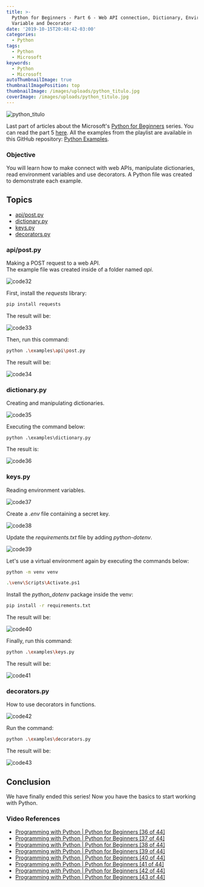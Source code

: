 ```yaml
---
title: >-
  Python for Beginners - Part 6 - Web API connection, Dictionary, Environment
  Variable and Decorator
date: '2019-10-15T20:48:42-03:00'
categories:
  - Python
tags:
  - Python
  - Microsoft
keywords:
  - Python
  - Microsoft
autoThumbnailImage: true
thumbnailImagePosition: top
thumbnailImage: /images/uploads/python_titulo.jpg
coverImage: /images/uploads/python_titulo.jpg
---
```

![python_titulo](/images/uploads/python_titulo.jpg)

Last part of articles about the Microsoft's [Python for Beginners](https://www.youtube.com/watch?v=jFCNu1-Xdsw&list=PLlrxD0HtieHhS8VzuMCfQD4uJ9yne1mE6) series.
You can read the part 5 [here](https://lucianopereira.netlify.com/posts/python-for-beginners-part-5-function-module-and-virtual-environment/).
All the examples from the playlist are available in this GitHub repository: [Python Examples](https://github.com/lucianopereira86/Python-Examples).

### Objective
You will learn how to make connect with web APIs, manipulate dictionaries, read environment variables and use decorators.
A Python file was created to demonstrate each example.

## Topics
* [api/post.py](#api-post-py)
* [dictionary.py](#dictionary-py)
* [keys.py](#keys-py)
* [decorators.py](#decorators-py)

### api/post.py

Making a POST request to a web API.  
The example file was created inside of a folder named _api_.

![code32](/images/uploads/python_code32.JPG)

First, install the _requests_ library:

```bash
pip install requests
```

The result will be:

![code33](/images/uploads/python_code33.JPG)

Then, run this command:

```bash
python .\examples\api\post.py
```

The result will be:

![code34](/images/uploads/python_code34.JPG)

### dictionary.py

Creating and manipulating dictionaries.

![code35](/images/uploads/python_code35.JPG)

Executing the command below:

```batch
python .\examples\dictionary.py
```

The result is:

![code36](/images/uploads/python_code36.JPG)

### keys.py

Reading environment variables.

![code37](/images/uploads/python_code37.JPG)

Create a _.env_ file containing a secret key.

![code38](/images/uploads/python_code38.JPG)

Update the _requirements.txt_ file by adding _python-dotenv_.

![code39](/images/uploads/python_code39.JPG)

Let's use a virtual environment again by executing the commands below:

```bash
python -m venv venv

.\venv\Scripts\Activate.ps1
```

Install the _python_dotenv_ package inside the venv:

```bash
pip install -r requirements.txt
```

The result will be:

![code40](/images/uploads/python_code40.JPG)

Finally, run this command:

```bash
python .\examples\keys.py
```

The result will be:

![code41](/images/uploads/python_code41.JPG)

### decorators.py

How to use decorators in functions.

![code42](/images/uploads/python_code42.JPG)

Run the command:

```bash
python .\examples\decorators.py
```

The result will be:

![code43](/images/uploads/python_code43.JPG)

## Conclusion
We have finally ended this series! 
Now you have the basics to start working with Python.

### Video References
* [Programming with Python | Python for Beginners [36 of 44]](https://www.youtube.com/watch?v=BM4S0lNUytA&list=PLlrxD0HtieHhS8VzuMCfQD4uJ9yne1mE6&index=36)
* [Programming with Python | Python for Beginners [37 of 44]](https://www.youtube.com/watch?v=vkglhX-aoDI&list=PLlrxD0HtieHhS8VzuMCfQD4uJ9yne1mE6&index=37)
* [Programming with Python | Python for Beginners [38 of 44]](https://www.youtube.com/watch?v=KnAyziNnuI0&list=PLlrxD0HtieHhS8VzuMCfQD4uJ9yne1mE6&index=38)
* [Programming with Python | Python for Beginners [39 of 44]](https://www.youtube.com/watch?v=1ty7D--lbXU&list=PLlrxD0HtieHhS8VzuMCfQD4uJ9yne1mE6&index=39)
* [Programming with Python | Python for Beginners [40 of 44]](https://www.youtube.com/watch?v=MW3eV2J65hM&list=PLlrxD0HtieHhS8VzuMCfQD4uJ9yne1mE6&index=40)
* [Programming with Python | Python for Beginners [41 of 44]](https://www.youtube.com/watch?v=XbHmiKvreLM&list=PLlrxD0HtieHhS8VzuMCfQD4uJ9yne1mE6&index=41)
* [Programming with Python | Python for Beginners [42 of 44]](https://www.youtube.com/watch?v=_pnZDV53Rek&list=PLlrxD0HtieHhS8VzuMCfQD4uJ9yne1mE6&index=42)
* [Programming with Python | Python for Beginners [43 of 44]](https://www.youtube.com/watch?v=ljvCnjtnNkU&list=PLlrxD0HtieHhS8VzuMCfQD4uJ9yne1mE6&index=43)
